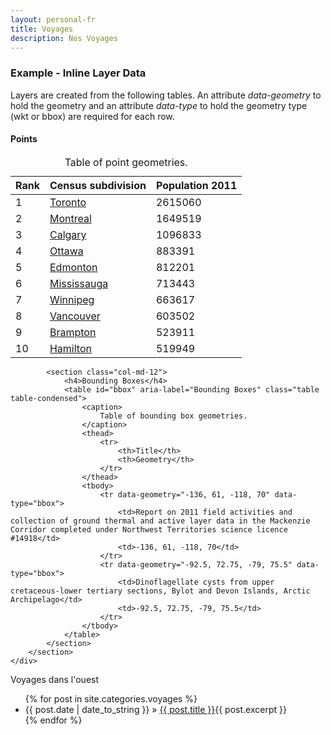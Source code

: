 ```yaml
---  
layout: personal-fr  
title: Voyages 
description: Nos Voyages  
---  
```


<div id="mygeomap" class="wb-geomap position">
  <div class="row">
    <div class="col-md-9">
      <div class="wb-geomap-map">
      </div>
  </div>
<div class="row">
		<section>
			<div class="wb-geomap-layers col-md-12">
				<h3>Example - Inline Layer Data</h3>
				<p>Layers are created from the following tables. An attribute <em>data-geometry</em> to hold the geometry and an attribute <em>data-type</em> to hold the geometry type (wkt or bbox) are required for each row.</p>
				<section>
					<h4>Points</h4>
					<table id="cities" aria-label="Points" class="table wb-tables">
						<caption>
							Table of point geometries.
						</caption>
						<thead>
							<tr>
								<th>Rank</th>
								<th>Census subdivision</th>
								<th>Population 2011</th>
							</tr>
						</thead>
						<tbody>
							<tr data-geometry="POINT (-79.3847, 43.6476)" data-type="wkt">
								<td>1</td>
								<td><a href="http://www.wikipedia.org/wiki/Toronto" title="Toronto">Toronto</a></td>
								<td>2615060</td>
							</tr>
							<tr data-geometry="POINT (-73.56123, 45.52927)" data-type="wkt">
								<td>2</td>
								<td><a href="http://www.wikipedia.org/wiki/Montreal" title="Montreal">Montreal</a></td>
								<td>1649519</td>
							</tr>
							<tr data-geometry="POINT (-114.05879, 51.04668)" data-type="wkt">
								<td>3</td>
								<td><a href="http://www.wikipedia.org/wiki/Calgary" title="Calgary">Calgary</a></td>
								<td>1096833</td>
							</tr>
							<tr data-geometry="POINT (-75.68937, 45.41072)" data-type="wkt">
								<td>4</td>
								<td><a href="http://www.wikipedia.org/wiki/Ottawa" title="Ottawa">Ottawa</a></td>
								<td>883391</td>
							</tr>
							<tr data-geometry="POINT (-113.49590, 53.53398)" data-type="wkt">
								<td>5</td>
								<td><a href="http://www.wikipedia.org/wiki/Edmonton" title="Edmonton">Edmonton</a></td>
								<td>812201</td>
							</tr>
							<tr data-geometry="POINT (-79.65, 43.60)" data-type="wkt">
								<td>6</td>
								<td><a href="http://www.wikipedia.org/wiki/Mississauga" title="Mississauga">Mississauga</a></td>
								<td>713443</td>
							</tr>
							<tr data-geometry="POINT (-97.14352, 49.89375)" data-type="wkt">
								<td>7</td>
								<td><a href="http://www.wikipedia.org/wiki/Winnipeg" title="Winnipeg">Winnipeg</a></td>
								<td>663617</td>
							</tr>
							<tr data-geometry="POINT (-123.10091, 49.26428)" data-type="wkt">
								<td>8</td>
								<td><a href="http://www.wikipedia.org/wiki/Vancouver" title="Vancouver">Vancouver</a></td>
								<td>603502</td>
							</tr>
							<tr data-geometry="POINT (-79.76181, 43.68686)" data-type="wkt">
								<td>9</td>
								<td><a href="http://www.wikipedia.org/wiki/Brampton" title="Brampton">Brampton</a></td>
								<td>523911</td>
							</tr>
							<tr data-geometry="POINT (-79.86788, 43.25717)" data-type="wkt">
								<td>10</td>
								<td><a href="http://www.wikipedia.org/wiki/Hamilton,_Ontario" title="Hamilton, Ontario">Hamilton</a></td>
								<td>519949</td>
							</tr>
						</tbody>
					</table>
				</section>
			</div>

			<section class="col-md-12">
				<h4>Bounding Boxes</h4>
				<table id="bbox" aria-label="Bounding Boxes" class="table table-condensed">
					<caption>
						Table of bounding box geometries.
					</caption>
					<thead>
						<tr>
							<th>Title</th>
							<th>Geometry</th>
						</tr>
					</thead>
					<tbody>
						<tr data-geometry="-136, 61, -118, 70" data-type="bbox">
							<td>Report on 2011 field activities and collection of ground thermal and active layer data in the Mackenzie Corridor completed under Northwest Territories science licence #14918</td>
							<td>-136, 61, -118, 70</td>
						</tr>
						<tr data-geometry="-92.5, 72.75, -79, 75.5" data-type="bbox">
							<td>Dinoflagellate cysts from upper cretaceous-lower tertiary sections, Bylot and Devon Islands, Arctic Archipelago</td>
							<td>-92.5, 72.75, -79, 75.5</td>
						</tr>
					</tbody>
				</table>
			</section>
		</section>
	</div>
</div>

 Voyages dans l'ouest
 <ul class="posts">
   {% for post in site.categories.voyages %}
     <li><span>{{ post.date | date_to_string }}</span> » <a href="{{ post.url }}" title="{{ post.title }}">{{ post.title }}</a>{{ post.excerpt }}</li>
   {% endfor %}
 </ul>


